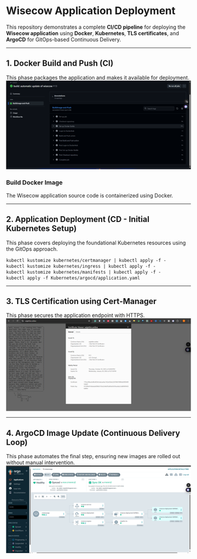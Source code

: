 #  Wisecow Application Deployment

This repository demonstrates a complete **CI/CD pipeline** for deploying the **Wisecow application** using **Docker**, **Kubernetes**, **TLS certificates**, and **ArgoCD** for GitOps-based Continuous Delivery.

---

##  1. Docker Build and Push (CI)

This phase packages the application and makes it available for deployment.
![Build Success](/project-demo/githubactions.png)

###  Build Docker Image

The Wisecow application source code is containerized using Docker.

---

## 2.  Application Deployment (CD - Initial Kubernetes Setup)

This phase covers deploying the foundational Kubernetes resources using the GitOps approach.


``` kubectl kustomize kubernetes/argocd | kubectl apply -f -
kubectl kustomize kubernetes/certmanager | kubectl apply -f -
kubectl kustomize kubernetes/ingress | kubectl apply -f -
kubectl kustomize kubernetes/manifests | kubectl apply -f -
kubectl apply -f Kubernetes/argocd/application.yaml
 ```
---

## 3.  TLS Certification using Cert-Manager

This phase secures the application endpoint with HTTPS.
![tls Certificate](/project-demo/CertificateViewer.png)

---

## 4.  ArgoCD Image Update (Continuous Delivery Loop)

This phase automates the final step, ensuring new images are rolled out without manual intervention.
![Argocd](/project-demo/argocd-ui1.png)

